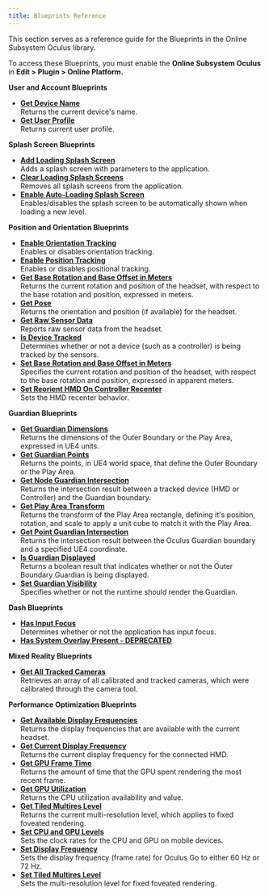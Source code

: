 ```yaml
---
title: Blueprints Reference
---
```


This section serves as a reference guide for the Blueprints in the Online Subsystem Oculus library. 

To access these Blueprints, you must enable the **Online Subsystem Oculus** in **Edit &gt; Plugin &gt; Online Platform.**

**User and Account Blueprints**

* **[Get Device Name](/documentation/unreal/latest/concepts/unreal-blueprints-get-device-name/)**  
Returns the current device's name.
* **[Get User Profile](/documentation/unreal/latest/concepts/unreal-blueprints-get-user-profile/)**  
 Returns current user profile.


**Splash Screen Blueprints**

* **[Add Loading Splash Screen](/documentation/unreal/latest/concepts/unreal-blueprints-add-loading-splash-screen/)**  
Adds a splash screen with parameters to the application.
* **[Clear Loading Splash Screens](/documentation/unreal/latest/concepts/unreal-blueprints-clear-loading-splash-screen/)**  
Removes all splash screens from the application. 
* **[Enable Auto-Loading Splash Screen](/documentation/unreal/latest/concepts/unreal-blueprints-enable-auto-loading-splash-screen/)**  
Enables/disables the splash screen to be automatically shown when loading a new level. 


**Position and Orientation Blueprints**

* **[Enable Orientation Tracking](/documentation/unreal/latest/concepts/unreal-blueprints-enable-orientation-tracking/)**  
Enables or disables orientation tracking.
* **[Enable Position Tracking](/documentation/unreal/latest/concepts/unreal-blueprints-enable-position-tracking/)**  
Enables or disables positional tracking.
* **[Get Base Rotation and Base Offset in Meters](/documentation/unreal/latest/concepts/unreal-blueprints-get-base-rotation-and-base-offset-in-meters/)**  
Returns the current rotation and position of the headset, with respect to the base rotation and position, expressed in meters.
* **[Get Pose](/documentation/unreal/latest/concepts/unreal-blueprints-get-pose/)**  
Returns the orientation and position (if available) for the headset.
* **[Get Raw Sensor Data](/documentation/unreal/latest/concepts/unreal-blueprints-get-raw-sensor-data/)**  
Reports raw sensor data from the headset. 
* **[Is Device Tracked](/documentation/unreal/latest/concepts/unreal-blueprints-is-device-tracked/)**  
Determines whether or not a device (such as a controller) is being tracked by the sensors. 
* **[Set Base Rotation and Base Offset in Meters](/documentation/unreal/latest/concepts/unreal-blueprints-set-base-rotation-and-base-offset-in-meters/)**  
Specifies the current rotation and position of the headset, with respect to the base rotation and position, expressed in apparent meters.
* **[Set Reorient HMD On Controller Recenter](/documentation/unreal/latest/concepts/unreal-blueprints-set-reorient-hmd-on-controller-recenter/)**  
Sets the HMD recenter behavior.


**Guardian Blueprints**

* **[Get Guardian Dimensions](/documentation/unreal/latest/concepts/unreal-blueprints-get-guardian-dimensions/)**  
Returns the dimensions of the Outer Boundary or the Play Area, expressed in UE4 units.
* **[Get Guardian Points](/documentation/unreal/latest/concepts/unreal-blueprints-get-guardian-points/)**  
Returns the points, in UE4 world space, that define the Outer Boundary or the Play Area.
* **[Get Node Guardian Intersection](/documentation/unreal/latest/concepts/unreal-blueprints-get-node-guardian-intersection/)**  
Returns the intersection result between a tracked device (HMD or Controller) and the Guardian boundary.
* **[Get Play Area Transform](/documentation/unreal/latest/concepts/unreal-blueprints-get-play-area-transform/)**  
Returns the transform of the Play Area rectangle, defining it's position, rotation, and scale to apply a unit cube to match it with the Play Area.
* **[Get Point Guardian Intersection](/documentation/unreal/latest/concepts/unreal-blueprints-get-point-guardian-intersection/)**  
Returns the intersection result between the Oculus Guardian boundary and a specified UE4 coordinate.
* **[Is Guardian Displayed](/documentation/unreal/latest/concepts/unreal-blueprints-is-guardian-displayed/)**  
Returns a boolean result that indicates whether or not the Outer Boundary Guardian is being displayed.
* **[Set Guardian Visibility](/documentation/unreal/latest/concepts/unreal-blueprints-set-guardian-visibility/)**  
Specifies whether or not the runtime should render the Guardian.


**Dash Blueprints**

* **[Has Input Focus](/documentation/unreal/latest/concepts/unreal-blueprints-has-input-focus/)**  
Determines whether or not the application has input focus.
* **[Has System Overlay Present - DEPRECATED](/documentation/unreal/latest/concepts/unreal-blueprints-has-system-overlay-present/)**  



**Mixed Reality Blueprints**

* **[Get All Tracked Cameras](/documentation/unreal/latest/concepts/unreal-blueprints-get-all-tracked-camera/)**  
Retrieves an array of all calibrated and tracked cameras, which were calibrated through the camera tool.


**Performance Optimization Blueprints**

* **[Get Available Display Frequencies](/documentation/unreal/latest/concepts/unreal-blueprints-get-available-display-frequencies/)**  
Returns the display frequencies that are available with the current headset. 
* **[Get Current Display Frequency](/documentation/unreal/latest/concepts/unreal-blueprints-get-current-display-frequency/)**  
Returns the current display frequency for the connected HMD.
* **[Get GPU Frame Time](/documentation/unreal/latest/concepts/unreal-blueprints-get-gpu-frame-time/)**  
Returns the amount of time that the GPU spent rendering the most recent frame.
* **[Get GPU Utilization](/documentation/unreal/latest/concepts/unreal-blueprints-get-gpu-utilization/)**  
Returns the CPU utilization availability and value.
* **[Get Tiled Multires Level](/documentation/unreal/latest/concepts/unreal-blueprints-get-tiled-multires-level/)**  
 Returns the current multi-resolution level, which applies to fixed foveated rendering.
* **[Set CPU and GPU Levels](/documentation/unreal/latest/concepts/unreal-blueprints-set-cpu-and-gpu-levels/)**  
Sets the clock rates for the CPU and GPU on mobile devices.
* **[Set Display Frequency](/documentation/unreal/latest/concepts/unreal-blueprints-set-display-frequency/)**  
Sets the display frequency (frame rate) for Oculus Go to either 60 Hz or 72 Hz.
* **[Set Tiled Multires Level](/documentation/unreal/latest/concepts/unreal-blueprints-set-tiled-multires-level/)**  
Sets the multi-resolution level for fixed foveated rendering.

